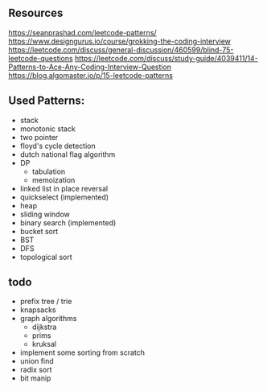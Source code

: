 ## Resources

https://seanprashad.com/leetcode-patterns/
https://www.designgurus.io/course/grokking-the-coding-interview
https://leetcode.com/discuss/general-discussion/460599/blind-75-leetcode-questions
https://leetcode.com/discuss/study-guide/4039411/14-Patterns-to-Ace-Any-Coding-Interview-Question
https://blog.algomaster.io/p/15-leetcode-patterns

## Used Patterns:
- stack
- monotonic stack
- two pointer
- floyd's cycle detection
- dutch national flag algorithm
- DP
    - tabulation
    - memoization
- linked list in place reversal
- quickselect (implemented)
- heap
- sliding window
- binary search (implemented)
- bucket sort
- BST
- DFS
- topological sort

## todo
- prefix tree / trie
- knapsacks
- graph algorithms
    - dijkstra
    - prims
    - kruksal
- implement some sorting from scratch
- union find
- radix sort
- bit manip